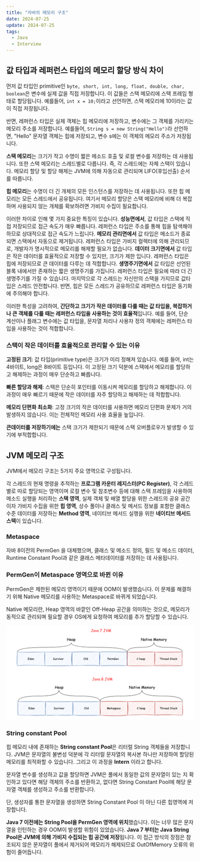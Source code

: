 ```yaml
---
title: "자바의 메모리 구조"
date: 2024-07-25
update: 2024-07-25
tags:
  - Java
  - Interview
---
```


## 값 타입과 레퍼런스 타입의 메모리 할당 방식 차이

먼저 값 타입인 primitive인 `byte, short, int, long, float, double, char, boolean`은 변수에 실제 값을 직접 저장합니다.
이 값들은 스택 메모리에 스택 프레임 형태로 할당됩니다. 예를들어, `int x = 10;`이라고 선언하면, 스택 메모리에 10이라는 값이 직접 저장됩니다.

반면, 레퍼런스 타입은 실제 객체는 힙 메모리에 저장하고, 변수에는 그 객체를 가리키는 메모리 주소를 저장합니다.
예를들어, `String s = new String("Hello")`라 선언하면, "Hello" 문자열 객체는 힙에 저장되고, 변수 s에는 이 객체의 메모리 주소가 저장됩니다.

**스택 메모리**는 크기가 작고 수명이 짧은 메소드 호출 및 로컬 변수를 저장하는 데 사용됩니다.
또한 스택 메모리는 스레드별로 다릅니다. 즉, 각 스레드에는 자체 스택이 있습니다. 메모리 할당 및 할당 해제는 JVM에 의해 자동으로 관리되며 LIFO(후입선출) 순서를 따릅니다.

**힙 메모리**는 수명이 더 긴 개체의 모든 인스턴스를 저장하는 데 사용됩니다.
또한 힙 메모리는 모든 스레드에서 공유됩니다. 여기서 메모리 할당은 스택 메모리에 비해 더 복잡하며 사용되지 않는 개체를 확보하려면 가비지 수집이 필요합니다.


이러한 차이로 인해 몇 가지 중요한 특징이 있습니다.
**성능면에서**, 값 타입은 스택에 직접 저장되므로 접근 속도가 매우 빠릅니다. 레퍼런스 타입은 주소를 통해 힙을 탐색해야하므로 상대적으로 접근 속도가 느립니다.
**메모리 관리면에서** 값 타입은 메소드가 종료되면 스택에서 자동으로 제거됩니다. 레퍼런스 타입은 가비지 컬렉터에 의해 관리되므로, 개발자가 명시적으로 메모리를 해제할 필요가 없습니다.
**데이터 크기면에서** 값 타입은 작은 데이터를 효율적으로 저장할 수 있지만, 크기가 제한 입니다. 레퍼런스 타입은 힙에 저장되므로 큰 데이터를 다루는 데 적합합니다.
**생명주기면에서** 값 타입은 선언된 블록 내에서만 존재하는 짧은 생명주기를 가집니다. 레퍼런스 타입은 필요에 따라 더 긴 생명주기를 가질 수 있습니다.
마지막으로 각 스레드는 자신만의 스택을 가지므로 값타입은 스레드 안전합니다. 반면, 힙은 모든 스레드가 공유하므로 레퍼런스 타입은 동기화에 주의해야 합니다.

이러한 특성을 고려하여, **간단하고 크기가 작은 데이터를 다룰 때는 값 타입을, 복잡하거나 큰 객체를 다룰 때는 레퍼런스 타입을 사용하는 것이 효율적**입니다. 
예를 들어, 단순 계산이나 플래그 변수에는 값 타입을, 문자열 처리나 사용자 정의 객체에는 레퍼런스 타입을 사용하는 것이 적합합니다.


### 스택이 작은 데이터를 효율적으로 관리할 수 있는 이유

**고정된 크기**: 값 타입(primitive type)은 크기가 미리 정해져 있습니다. 예를 들어, int는 4바이트, long은 8바이트 등입니다. 이 고정된 크기 덕분에 스택에서 메모리를 할당하고 해제하는 과정이 매우 단순하고 빠릅니다.

**빠른 할당과 해제**: 스택은 단순히 포인터를 이동시켜 메모리를 할당하고 해제합니다. 이 과정이 매우 빠르기 때문에 작은 데이터를 자주 할당하고 해제하는 데 적합합니다.

**메모리 단편화 최소화**: 고정 크기의 작은 데이터를 사용하면 메모리 단편화 문제가 거의 발생하지 않습니다. 이는 전체적인 메모리 사용 효율을 높입니다.

**큰데이터를 저장하기에는** 스택 크기가 제한되기 때문에 스택 오버플로우가 발생할 수 있기에 부적합합니다.

## JVM 메모리 구조

JVM에서 메모리 구조는 5가지 주요 영역으로 구성됩니다. 

각 스레드의 현재 명령을 추적하는 **프로그램 카운터 레지스터(PC Register)**, 각 스레드 별로 따로 할당되는 영역이며 로컬 변수 및 참조변수 등에 대해 스택 프레임을 사용하여 메소드 실행을 처리하는 **스택 영역**,
실제 객체 및 배열 할당을 위한 스레드의 공유 공간이자 가비지 수집을 위한 **힙 영역**, 상수 풀이나 클래스 및 메서드 정보를 포함한 클래스 수준 데이터를 저장하는 **Method 영역**,
네이티브 메서드 실행을 위한 **네이티브 메서드 스택**이 있습니다.

### Metaspace

자바 8이전의 PermGen 을 대체했으며, 클래스 및 메소드 정의, 필드 및 메소드 데이터, Runtime Constant Pool과 같은 클래스 메타데이터를 저장하는 데 사용됩니다.

### PermGen이 Metaspace 영역으로 바뀐 이유

PermGen은 제한된 메모리 영역이기 때문에 OOM이 발생했습니다. 이 문제를 해결하기 위해 Native 메모리를 사용하는 Metaspace로 바뀌게 되었습니다.

Native 메모리란, Heap 영역의 바깥인 Off-Heap 공간을 의미하는 것으로, 메모리가 동적으로 관리되며 필요할 경우 OS에게 요청하여 메모리를 추가 할당할 수 있습니다.

![](img.png)

### String constant Pool

힙 메모리 내에 존재하는 **String constant Pool**은 리터럴 String 객체들을 저장합니다. JVM은 문자열의 불변성 덕분에 각 리터럴 문자열의 복사본 하나만 저장하여
할당된 메모리를 최적화할 수 있습니다. 그리고 이 과정을 **Intern** 이라고 합니다.

문자열 변수를 생성하고 값을 할당하면 JVM은 풀에서 동일한 값의 문자열이 있는 지 확인하고 있다면 해당 객체의 주소를 반환하고, 없다면 String Constant Pool에 해당
문자열 객체를 생성하고 주소를 반환합니다.

단, 생성자를 통한 문자열을 생성하면 String Constant Pool 이 아닌 다른 힙영역에 저장합니다. 

**Java 7 이전에는 String Pool을 PermGen 영역에 위치**했습니다. 이는 너무 많은 문자열을 인턴하는 경우 OOM이 발생할 위험이 있었습니다.
**Java 7 부터는 Java String Pool은 JVM에 의해 가비지 수집되는 힙 공간에 저장**됩니다. 
이 접근 방식의 장점은 참조되지 않은 문자열이 풀에서 제거되어 메모리가 해제되므로 OutOfMemory 오류의 위험이 줄어듭니다.

